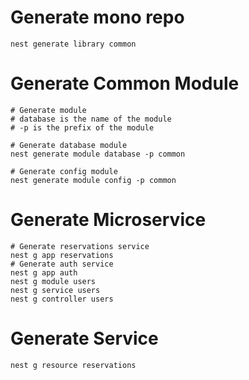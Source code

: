 # Generate mono repo
```shell
nest generate library common
```

# Generate Common Module
```shell
# Generate module
# database is the name of the module
# -p is the prefix of the module

# Generate database module
nest generate module database -p common

# Generate config module
nest generate module config -p common
```
# Generate Microservice
```shell
# Generate reservations service
nest g app reservations
# Generate auth service
nest g app auth
nest g module users
nest g service users
nest g controller users
```

# Generate Service
```shell
nest g resource reservations
```
